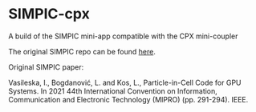 # SIMPIC-cpx
A build of the SIMPIC mini-app compatible with the CPX mini-coupler

The original SIMPIC repo can be found [here](https://github.com/MoPHA/simpic).

Original SIMPIC paper: 

Vasileska, I., Bogdanović, L. and Kos, L., Particle-in-Cell Code for GPU Systems. In 2021 44th International Convention on Information, Communication and Electronic Technology (MIPRO) (pp. 291-294). IEEE.
